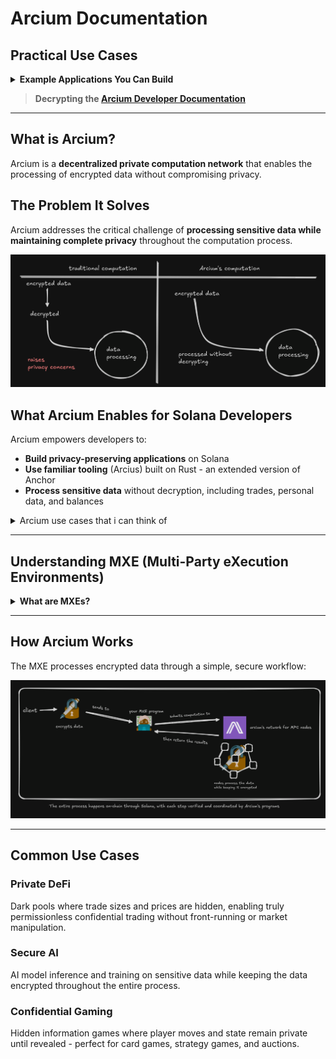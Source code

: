 # Arcium Documentation

## Practical Use Cases

<details>
<summary><strong>Example Applications You Can Build</strong></summary>

### 1. Secure Portfolio Tracker
A privacy-preserving portfolio tracking application that allows users to monitor their crypto investments, share performance insights, and receive personalized recommendations without exposing their actual holdings or wallet addresses.

### 2. PrivateTip Platform
A Solana-based dApp that lets content creators receive private, on-chain tips from followers. Using Arcium's MPC encryption, supporters can send micro-payments or "tips" without revealing their identities or amounts, while creators transparently see their rewards.

</details>

> **Decrypting the [Arcium Developer Documentation](https://docs.arcium.com/developers)**

---

## What is Arcium?

Arcium is a **decentralized private computation network** that enables the processing of encrypted data without compromising privacy.

## The Problem It Solves

Arcium addresses the critical challenge of **processing sensitive data while maintaining complete privacy** throughout the computation process.

<div align="center">
  <img src="./excali-images/img1.png" alt="Arcium Overview" />
</div>

## What Arcium Enables for Solana Developers

Arcium empowers developers to:

- **Build privacy-preserving applications** on Solana
- **Use familiar tooling** (Arcius) built on Rust - an extended version of Anchor
- **Process sensitive data** without decryption, including trades, personal data, and balances

<details>
<summary>Arcium use cases that i can think of </summary>

1. Secure Portfolio - a privacy-preserving portfolio tracking application that allows users to monitor their crypto investments, share performance insights, and receive personalized recommendations without exposing their actual holdings or wallet addresses.
2. PrivateTip - A Solana-based dApp that lets content creators receive private, on-chain tips from followers. Using Arcium’s MPC encryption, supporters can send micro-payments or “tips” without revealing their identities or amounts, while creators transparently see their rewards.
</details>

---

## Understanding MXE (Multi-Party eXecution Environments)

<details>
<summary><strong>What are MXEs?</strong></summary>

**Multi-Party eXecution Environments** are customizable environments where computational tasks are executed securely. Think of them as **virtual machines for Arcium's supercomputer**.

### Configurable Aspects

| Component | Description |
|-----------|-------------|
| **Authority** | Who is allowed to initiate an MXE |
| **Cluster** | What nodes are allowed and mandated to participate in the MXE |
| **Protocol** | The underlying cryptographic protocol used |
| **IOSchema** | Where input data comes from and where output data can be written |
| **Computation Definition** | What operations are allowed on the data in MXEs and how these operations are defined |

</details>

---

## How Arcium Works

The MXE processes encrypted data through a simple, secure workflow:

<div align="center">
  <img src="./excali-images/img2.png" alt="Arcium Workflow" />
</div>

---

## Common Use Cases

### Private DeFi
Dark pools where trade sizes and prices are hidden, enabling truly permissionless confidential trading without front-running or market manipulation.

### Secure AI
AI model inference and training on sensitive data while keeping the data encrypted throughout the entire process.

### Confidential Gaming
Hidden information games where player moves and state remain private until revealed - perfect for card games, strategy games, and auctions.